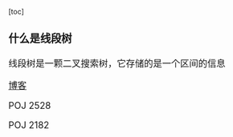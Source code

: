 [toc]

<font size = 4>

### 什么是线段树
线段树是一颗二叉搜索树，它存储的是一个区间的信息

[博客](https://www.cnblogs.com/TheRoadToTheGold/p/6254255.html)


POJ 2528

POJ 2182
</font>